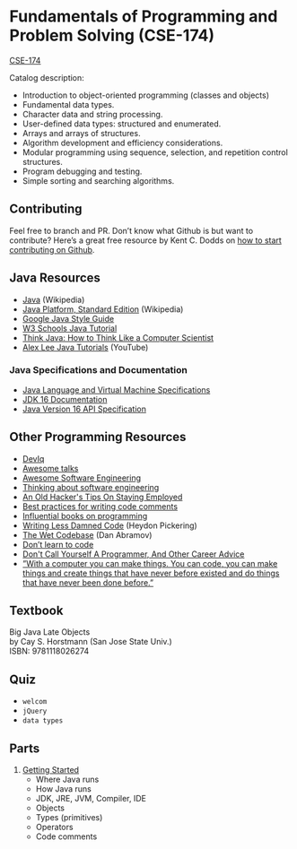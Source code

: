 # Fundamentals of Programming and Problem Solving (CSE-174)
[CSE-174](https://www.miamioh.edu/cec/academics/departments/cse/academics/course-descriptions/cse-174/index.html) 

Catalog description:
- Introduction to object-oriented programming (classes and objects)
- Fundamental data types.
- Character data and string processing.
- User-defined data types: structured and enumerated.
- Arrays and arrays of structures.
- Algorithm development and efficiency considerations. 
- Modular programming using sequence, selection, and repetition control structures.
- Program debugging and testing.
- Simple sorting and searching algorithms.

## Contributing
Feel free to branch and PR. Don’t know what Github is but want to contribute? Here’s a great free resource by Kent C. Dodds on [how to start contributing on Github](https://egghead.io/courses/how-to-contribute-to-an-open-source-project-on-github).

## Java Resources
- [Java](https://en.wikipedia.org/wiki/Java_(programming_language)) (Wikipedia)
- [Java Platform, Standard Edition](https://en.wikipedia.org/wiki/Java_Platform,_Standard_Edition) (Wikipedia)
- [Google Java Style Guide](https://google.github.io/styleguide/javaguide.html)
- [W3 Schools Java Tutorial](https://www.w3schools.com/java/default.asp)
- [Think Java: How to Think Like a Computer Scientist](https://greenteapress.com/thinkjava6/html/index.html)
- [Alex Lee Java Tutorials](https://www.youtube.com/channel/UC_fFL5jgoCOrwAVoM_fBYwA) (YouTube)

### Java Specifications and Documentation
- [Java Language and Virtual Machine Specifications](https://docs.oracle.com/javase/specs/)
- [JDK 16 Documentation](https://docs.oracle.com/en/java/javase/16/)
- [Java Version 16 API Specification](https://docs.oracle.com/en/java/javase/16/docs/api/index.html)

## Other Programming Resources
- [DevIq](https://deviq.com/)
- [Awesome talks](https://github.com/JanVanRyswyck/awesome-talks)
- [Awesome Software Engineering](https://github.com/rolanddb/awesome-software-engineering)
- [Thinking about software engineering](https://nintil.com/programming)
- [An Old Hacker's Tips On Staying Employed](https://madned.substack.com/p/an-old-hackers-tips-on-staying-employed)
- [Best practices for writing code comments](https://stackoverflow.blog/2021/07/05/best-practices-for-writing-code-comments/)
- [Influential books on programming](https://github.com/cs-books/influential-cs-books?utm_source=hackernewsletter&utm_medium=email&utm_term=books)
- [Writing Less Damned Code](https://youtu.be/tzfHlEFd2Fk) (Heydon Pickering)
- [The Wet Codebase](https://www.deconstructconf.com/2019/dan-abramov-the-wet-codebase) (Dan Abramov)
- [Don’t learn to code](https://daedtech.com/dont-learn-to-code-learn-to-automate/)
- [Don't Call Yourself A Programmer, And Other Career Advice](https://www.kalzumeus.com/2011/10/28/dont-call-yourself-a-programmer/)
- [”With a computer you can make things. You can code, you can make things and create things that have never before existed and do things that have never been done before.”](https://impossiblehq.com/an-unexpected-ass-kicking/)

## Textbook
Big Java Late Objects  
by Cay S. Horstmann (San Jose State Univ.)  
ISBN: 9781118026274

## Quiz
- `welcom`
- `jQuery`
- `data types`

## Parts
1. [Getting Started](https://github.com/LukasMurdock/cse-174/blob/main/01-GettingStarted.md)
    - Where Java runs
    - How Java runs
    - JDK, JRE, JVM, Compiler, IDE
    - Objects
    - Types (primitives)
    - Operators
    - Code comments

